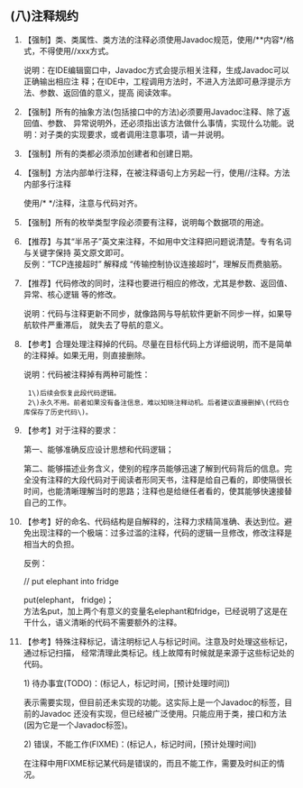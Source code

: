 ## \(八\)注释规约

1. 【强制】类、类属性、类方法的注释必须使用Javadoc规范，使用/\*\*内容\*/格式，不得使用//xxx方式。

   说明：在IDE编辑窗口中，Javadoc方式会提示相关注释，生成Javadoc可以正确输出相应注 释；在IDE中，工程调用方法时，不进入方法即可悬浮提示方法、参数、返回值的意义，提高 阅读效率。

2. 【强制】所有的抽象方法\(包括接口中的方法\)必须要用Javadoc注释、除了返回值、参数、 异常说明外，还必须指出该方法做什么事情，实现什么功能。说明：对子类的实现要求，或者调用注意事项，请一并说明。

3. 【强制】所有的类都必须添加创建者和创建日期。

4. 【强制】方法内部单行注释，在被注释语句上方另起一行，使用//注释。方法内部多行注释

   使用/\* \*/注释，注意与代码对齐。

5. 【强制】所有的枚举类型字段必须要有注释，说明每个数据项的用途。

6. 【推荐】与其“半吊子”英文来注释，不如用中文注释把问题说清楚。专有名词与关键字保持 英文原文即可。  
   反例：“TCP连接超时” 解释成 “传输控制协议连接超时”，理解反而费脑筋。

7. 【推荐】代码修改的同时，注释也要进行相应的修改，尤其是参数、返回值、异常、核心逻辑 等的修改。

   说明：代码与注释更新不同步，就像路网与导航软件更新不同步一样，如果导航软件严重滞后， 就失去了导航的意义。

8. 【参考】合理处理注释掉的代码。尽量在目标代码上方详细说明，而不是简单的注释掉。如果无用，则直接删除。

	说明：代码被注释掉有两种可能性：
		
		1\)后续会恢复此段代码逻辑。
		2\)永久不用。前者如果没有备注信息，难以知晓注释动机。后者建议直接删掉\(代码仓库保存了历史代码\)。

9. 【参考】对于注释的要求：

	第一、能够准确反应设计思想和代码逻辑；
	
	第二、能够描述业务含义，使别的程序员能够迅速了解到代码背后的信息。完全没有注释的大段代码对于阅读者形同天书，注释是给自己看的，即使隔很长时间，也能清晰理解当时的思路；注释也是给继任者看的，使其能够快速接替自己的工作。

10. 【参考】好的命名、代码结构是自解释的，注释力求精简准确、表达到位。避免出现注释的一个极端：过多过滥的注释，代码的逻辑一旦修改，修改注释是相当大的负担。
	
	反例：

	// put elephant into fridge
	
	put\(elephant， fridge\)；  
	方法名put，加上两个有意义的变量名elephant和fridge，已经说明了这是在干什么，语义清晰的代码不需要额外的注释。

11. 【参考】特殊注释标记，请注明标记人与标记时间。注意及时处理这些标记，通过标记扫描， 经常清理此类标记。线上故障有时候就是来源于这些标记处的代码。

	1\) 待办事宜\(TODO\)：\(标记人，标记时间，\[预计处理时间\]\)
		
	表示需要实现，但目前还未实现的功能。这实际上是一个Javadoc的标签，目前的Javadoc 还没有实现，但已经被广泛使用。只能应用于类，接口和方法(因为它是一个Javadoc标签)。
		
	2\) 错误，不能工作\(FIXME\)：\(标记人，标记时间，\[预计处理时间\]\)

	在注释中用FIXME标记某代码是错误的，而且不能工作，需要及时纠正的情况。


